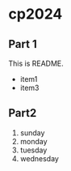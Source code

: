 # cp2024
## Part 1
This is README.
- item1
- item3

## Part2
1. sunday
1. monday
1. tuesday
1. wednesday
